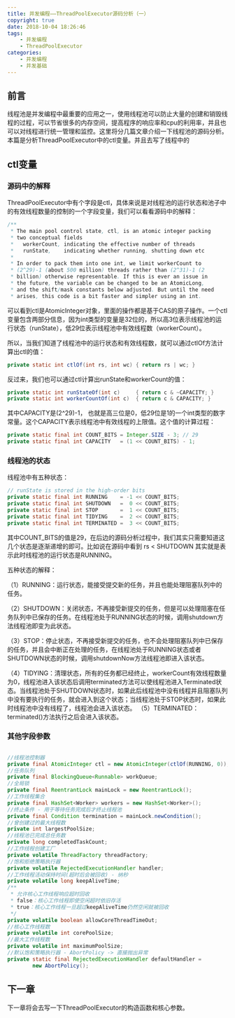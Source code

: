 ```yaml
---
title: 并发编程——ThreadPoolExecutor源码分析（一）
copyright: true
date: 2018-10-04 18:26:46
tags:
	- 并发编程
	- ThreadPoolExecutor
categories:
	- 并发编程
	- 并发基础
---
```


## 前言

线程池是并发编程中最重要的应用之一，使用线程池可以防止大量的创建和销毁线程的过程，可以节省很多的内存空间，提高程序的响应率和cpu的利用率，并且也可以对线程进行统一管理和监控。这里将分几篇文章介绍一下线程池的源码分析。本篇是分析ThreadPoolExecutor中的ctl变量。并且去写了线程中的

<!-- more -->

## ctl变量

### 源码中的解释

ThreadPoolExecutor中有个字段是ctl，具体来说是对线程池的运行状态和池子中的有效线程数量的控制的一个字段变量，我们可以看看源码中的解释：

```java
/**
 * The main pool control state, ctl, is an atomic integer packing
 * two conceptual fields
 *   workerCount, indicating the effective number of threads
 *   runState,    indicating whether running, shutting down etc
 *
 * In order to pack them into one int, we limit workerCount to
 * (2^29)-1 (about 500 million) threads rather than (2^31)-1 (2
 * billion) otherwise representable. If this is ever an issue in
 * the future, the variable can be changed to be an AtomicLong,
 * and the shift/mask constants below adjusted. But until the need
 * arises, this code is a bit faster and simpler using an int.
```

可以看到ctl是AtomicInteger对象，里面的操作都是基于CAS的原子操作。一个ctl变量包含两部分信息，因为int类型的变量是32位的，所以高3位表示线程池的运行状态（runState），低29位表示线程池中有效线程数（workerCount）。

所以，当我们知道了线程池中的运行状态和有效线程数，就可以通过ctlOf方法计算出ctl的值：

```java
private static int ctlOf(int rs, int wc) { return rs | wc; }
```

反过来，我们也可以通过ctl计算出runState和workerCount的值：

```java
private static int runStateOf(int c)     { return c & ~CAPACITY; }
private static int workerCountOf(int c)  { return c & CAPACITY; }
```

其中CAPACITY是(2^29)-1， 也就是高三位是0，低29位是1的一个int类型的数字常量。这个CAPACITY表示线程池中有效线程的上限值。这个值的计算过程：

```java
private static final int COUNT_BITS = Integer.SIZE - 3; // 29
private static final int CAPACITY   = (1 << COUNT_BITS) - 1;
```

### 线程池的状态

线程池中有五种状态：

```java
// runState is stored in the high-order bits
private static final int RUNNING    = -1 << COUNT_BITS;
private static final int SHUTDOWN   =  0 << COUNT_BITS;
private static final int STOP       =  1 << COUNT_BITS;
private static final int TIDYING    =  2 << COUNT_BITS;
private static final int TERMINATED =  3 << COUNT_BITS;
```

其中COUNT_BITS的值是29，在后边的源码分析过程中，我们其实只需要知道这几个状态是逐渐递增的即可。比如说在源码中看到 rs < SHUTDOWN 其实就是表示此时线程池的运行状态是RUNNING。

五种状态的解释：

（1）RUNNING：运行状态，能接受提交新的任务，并且也能处理阻塞队列中的任务。

（2）SHUTDOWN：关闭状态，不再接受新提交的任务，但是可以处理阻塞在任务队列中已保存的任务。在线程池处于RUNNING状态的时候，调用shutdown方法线程池即变为此状态。

（3）STOP：停止状态，不再接受新提交的任务，也不会处理阻塞队列中已保存的任务，并且会中断正在处理的任务，在线程池处于RUNNING状态或者SHUTDOWN状态的时候，调用shutdownNow方法线程池即进入该状态。

（4）TIDYING：清理状态，所有的任务都已经终止，workerCount有效线程数量为0，线程池进入该状态后调用terminated方法可以使线程池进入Terminated状态。当线程池处于SHUTDOWN状态时，如果此后线程池中没有线程并且阻塞队列中没有要执行的任务，就会进入到这个状态；当线程池处于STOP状态时，如果此时线程池中没有线程了，线程池会进入该状态。
（5）TERMINATED：terminated()方法执行之后会进入该状态。

### 其他字段参数

```java

//线程池控制器
private final AtomicInteger ctl = new AtomicInteger(ctlOf(RUNNING, 0));
//任务队列
private final BlockingQueue<Runnable> workQueue;
//全局锁
private final ReentrantLock mainLock = new ReentrantLock();
//工作线程集合
private final HashSet<Worker> workers = new HashSet<Worker>();
//终止条件 - 用于等待任务完成后才终止线程池
private final Condition termination = mainLock.newCondition();
//曾创建过的最大线程数
private int largestPoolSize;
//线程池已完成总任务数
private long completedTaskCount;
//工作线程创建工厂
private volatile ThreadFactory threadFactory;
//饱和拒绝策略执行器
private volatile RejectedExecutionHandler handler;
//工作线程活动保持时间(超时后会被回收) - 纳秒
private volatile long keepAliveTime;
/**
 * 允许核心工作线程响应超时回收
 * false：核心工作线程即使空闲超时依旧存活
 * true：核心工作线程一旦超过keepAliveTime仍然空闲就被回收
 */
private volatile boolean allowCoreThreadTimeOut;
//核心工作线程数
private volatile int corePoolSize;
//最大工作线程数
private volatile int maximumPoolSize;
//默认饱和策略执行器 - AbortPolicy -> 直接抛出异常
private static final RejectedExecutionHandler defaultHandler =
        new AbortPolicy();
```

## 下一章

下一章将会去写一下ThreadPoolExecutor的构造函数和核心参数。